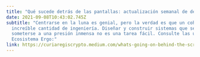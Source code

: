 ```yaml
---
title: "Qué sucede detrás de las pantallas: actualización semanal de desarrolladores de Ergo 8 de septiembre"
date: 2021-09-08T10:43:02.745Z
subtitle: "Centrarse en la luna es genial, pero la verdad es que un cohete requiere
  increíble cantidad de ingeniería. Diseñar y construir sistemas que sean capaces de
  someterse a una presión inmensa no es una tarea fácil. Consulte las últimas actualizaciones en
  Ecosistema Ergo:"
link: https://curiaregiscrypto.medium.com/whats-going-on-behind-the-screens-ergo-weekly-dev-update-september-8th-970e29b4fcc4
---
```

